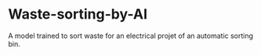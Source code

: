 # Waste-sorting-by-AI
A model trained to sort waste for an electrical projet of an automatic sorting bin.
